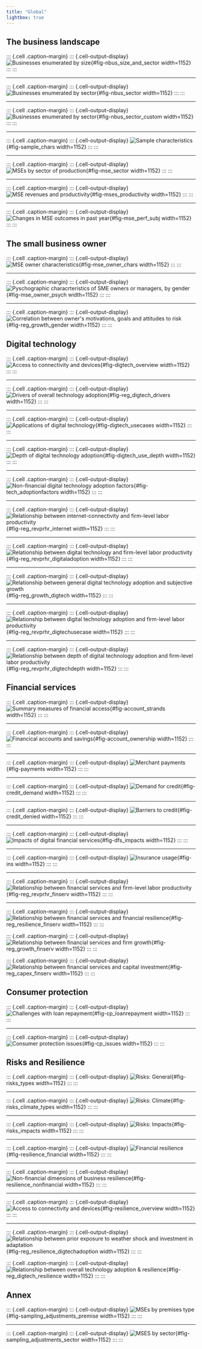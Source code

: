 ```yaml
---
title: "Global"
lightbox: true
---
```







## The business landscape


::: {.cell .caption-margin}
::: {.cell-output-display}
![Businesses enumerated by size](cfi_map2_global_files/figure-html/fig-nbus_size_and_sector-1.png){#fig-nbus_size_and_sector width=1152}
:::
:::


------------------------------------------------------------------------


::: {.cell .caption-margin}
::: {.cell-output-display}
![Businesses enumerated by sector](cfi_map2_global_files/figure-html/fig-nbus_sector-1.png){#fig-nbus_sector width=1152}
:::
:::



------------------------------------------------------------------------


::: {.cell .caption-margin}
::: {.cell-output-display}
![Businesses enumerated by sector](cfi_map2_global_files/figure-html/fig-nbus_sector_custom-1.png){#fig-nbus_sector_custom width=1152}
:::
:::


------------------------------------------------------------------------


::: {.cell .caption-margin}
::: {.cell-output-display}
![Sample characteristics](cfi_map2_global_files/figure-html/fig-sample_chars-1.png){#fig-sample_chars width=1152}
:::
:::


------------------------------------------------------------------------


::: {.cell .caption-margin}
::: {.cell-output-display}
![MSEs by sector of production](cfi_map2_global_files/figure-html/fig-mse_sector-1.png){#fig-mse_sector width=1152}
:::
:::


---


::: {.cell .caption-margin}
::: {.cell-output-display}
![MSE revenues and productivity](cfi_map2_global_files/figure-html/fig-mses_productivity-1.png){#fig-mses_productivity width=1152}
:::
:::


---


::: {.cell .caption-margin}
::: {.cell-output-display}
![Changes in MSE outcomes in past year](cfi_map2_global_files/figure-html/fig-mse_perf_subj-1.png){#fig-mse_perf_subj width=1152}
:::
:::


## The small business owner


::: {.cell .caption-margin}
::: {.cell-output-display}
![MSE owner characteristics](cfi_map2_global_files/figure-html/fig-mse_owner_chars-1.png){#fig-mse_owner_chars width=1152}
:::
:::


------------------------------------------------------------------------


::: {.cell .caption-margin}
::: {.cell-output-display}
![Pyschographic characrteristics of SME owners or managers, by gender](cfi_map2_global_files/figure-html/fig-mse_owner_psych-1.png){#fig-mse_owner_psych width=1152}
:::
:::


------------------------------------------------------------------------


::: {.cell .caption-margin}
::: {.cell-output-display}
![Correlation between owner's motivations, goals and attitudes to risk](cfi_map2_global_files/figure-html/fig-reg_growth_gender-1.png){#fig-reg_growth_gender width=1152}
:::
:::


## Digital technology


::: {.cell .caption-margin}
::: {.cell-output-display}
![Access to connectivity and devices](cfi_map2_global_files/figure-html/fig-digtech_overview-1.png){#fig-digtech_overview width=1152}
:::
:::


------------------------------------------------------------------------


::: {.cell .caption-margin}
::: {.cell-output-display}
![Drivers of overall technology adoption](cfi_map2_global_files/figure-html/fig-reg_digtech_drivers-1.png){#fig-reg_digtech_drivers width=1152}
:::
:::


------------------------------------------------------------------------


::: {.cell .caption-margin}
::: {.cell-output-display}
![Applications of digital technology](cfi_map2_global_files/figure-html/fig-digtech_usecases-1.png){#fig-digtech_usecases width=1152}
:::
:::


------------------------------------------------------------------------


::: {.cell .caption-margin}
::: {.cell-output-display}
![Depth of digital technology adoption](cfi_map2_global_files/figure-html/fig-digtech_use_depth-1.png){#fig-digtech_use_depth width=1152}
:::
:::


------------------------------------------------------------------------


::: {.cell .caption-margin}
::: {.cell-output-display}
![Non-financial digital technology adoption factors](cfi_map2_global_files/figure-html/fig-tech_adoptionfactors-1.png){#fig-tech_adoptionfactors width=1152}
:::
:::


------------------------------------------------------------------------


::: {.cell .caption-margin}
::: {.cell-output-display}
![Relationship between internet-connectivity and firm-level labor productivity](cfi_map2_global_files/figure-html/fig-reg_revprhr_internet-1.png){#fig-reg_revprhr_internet width=1152}
:::
:::


------------------------------------------------------------------------


::: {.cell .caption-margin}
::: {.cell-output-display}
![Relationship between digital technology and firm-level labor productivity](cfi_map2_global_files/figure-html/fig-reg_revprhr_digitaladoption-1.png){#fig-reg_revprhr_digitaladoption width=1152}
:::
:::


------------------------------------------------------------------------


::: {.cell .caption-margin}
::: {.cell-output-display}
![Relationship between general digital technology adoption and subjective growth](cfi_map2_global_files/figure-html/fig-reg_growth_digtech-1.png){#fig-reg_growth_digtech width=1152}
:::
:::


------------------------------------------------------------------------


::: {.cell .caption-margin}
::: {.cell-output-display}
![Relationship between digital technology adoption and firm-level labor productivity](cfi_map2_global_files/figure-html/fig-reg_revprhr_digtechusecase-1.png){#fig-reg_revprhr_digtechusecase width=1152}
:::
:::


------------------------------------------------------------------------


::: {.cell .caption-margin}
::: {.cell-output-display}
![Relationship between depth of digital technology adoption and firm-level labor productivity](cfi_map2_global_files/figure-html/fig-reg_revprhr_digtechdepth-1.png){#fig-reg_revprhr_digtechdepth width=1152}
:::
:::


## Financial services



::: {.cell .caption-margin}
::: {.cell-output-display}
![Summary measures of financial access](cfi_map2_global_files/figure-html/fig-account_strands-1.png){#fig-account_strands width=1152}
:::
:::


---


::: {.cell .caption-margin}
::: {.cell-output-display}
![Financical accounts and savings](cfi_map2_global_files/figure-html/fig-account_ownership-1.png){#fig-account_ownership width=1152}
:::
:::



------------------------------------------------------------------------


::: {.cell .caption-margin}
::: {.cell-output-display}
![Merchant payments](cfi_map2_global_files/figure-html/fig-payments-1.png){#fig-payments width=1152}
:::
:::


------------------------------------------------------------------------


::: {.cell .caption-margin}
::: {.cell-output-display}
![Demand for credit](cfi_map2_global_files/figure-html/fig-credit_demand-1.png){#fig-credit_demand width=1152}
:::
:::


------------------------------------------------------------------------


::: {.cell .caption-margin}
::: {.cell-output-display}
![Barriers to credit](cfi_map2_global_files/figure-html/fig-credit_denied-1.png){#fig-credit_denied width=1152}
:::
:::


------------------------------------------------------------------------


::: {.cell .caption-margin}
::: {.cell-output-display}
![Impacts of digital financial services](cfi_map2_global_files/figure-html/fig-dfs_impacts-1.png){#fig-dfs_impacts width=1152}
:::
:::


------------------------------------------------------------------------


::: {.cell .caption-margin}
::: {.cell-output-display}
![Insurance usage](cfi_map2_global_files/figure-html/fig-ins-1.png){#fig-ins width=1152}
:::
:::


------------------------------------------------------------------------


::: {.cell .caption-margin}
::: {.cell-output-display}
![Relationship between financial services and firm-level labor productivity](cfi_map2_global_files/figure-html/fig-reg_revprhr_finserv-1.png){#fig-reg_revprhr_finserv width=1152}
:::
:::


------------------------------------------------------------------------


::: {.cell .caption-margin}
::: {.cell-output-display}
![Relationship between financial services and financial resilience](cfi_map2_global_files/figure-html/fig-reg_resilience_finserv-1.png){#fig-reg_resilience_finserv width=1152}
:::
:::

::: {.cell .caption-margin}
::: {.cell-output-display}
![Relationship between financial services and firm growth](cfi_map2_global_files/figure-html/fig-reg_growth_finserv-1.png){#fig-reg_growth_finserv width=1152}
:::
:::

::: {.cell .caption-margin}
::: {.cell-output-display}
![Relationship between financial services and capital investment](cfi_map2_global_files/figure-html/fig-reg_capex_finserv-1.png){#fig-reg_capex_finserv width=1152}
:::
:::


## Consumer protection


::: {.cell .caption-margin}
::: {.cell-output-display}
![Challenges with loan repayment](cfi_map2_global_files/figure-html/fig-cp_loanrepayment-1.png){#fig-cp_loanrepayment width=1152}
:::
:::


------------------------------------------------------------------------


::: {.cell .caption-margin}
::: {.cell-output-display}
![Consumer protection issues](cfi_map2_global_files/figure-html/fig-cp_issues-1.png){#fig-cp_issues width=1152}
:::
:::


## Risks and Resilience


::: {.cell .caption-margin}
::: {.cell-output-display}
![Risks: General](cfi_map2_global_files/figure-html/fig-risks_types-1.png){#fig-risks_types width=1152}
:::
:::


------------------------------------------------------------------------


::: {.cell .caption-margin}
::: {.cell-output-display}
![Risks: Climate](cfi_map2_global_files/figure-html/fig-risks_climate_types-1.png){#fig-risks_climate_types width=1152}
:::
:::


------------------------------------------------------------------------


::: {.cell .caption-margin}
::: {.cell-output-display}
![Risks: Impacts](cfi_map2_global_files/figure-html/fig-risks_impacts-1.png){#fig-risks_impacts width=1152}
:::
:::


------------------------------------------------------------------------


::: {.cell .caption-margin}
::: {.cell-output-display}
![Financial resilience](cfi_map2_global_files/figure-html/fig-resilience_financial-1.png){#fig-resilience_financial width=1152}
:::
:::


------------------------------------------------------------------------


::: {.cell .caption-margin}
::: {.cell-output-display}
![Non-financial dimensions of business resilience](cfi_map2_global_files/figure-html/fig-resilience_nonfinancial-1.png){#fig-resilience_nonfinancial width=1152}
:::
:::


------------------------------------------------------------------------


::: {.cell .caption-margin}
::: {.cell-output-display}
![Access to connectivity and devices](cfi_map2_global_files/figure-html/fig-resilience_overview-1.png){#fig-resilience_overview width=1152}
:::
:::


------------------------------------------------------------------------


::: {.cell .caption-margin}
::: {.cell-output-display}
![Relationship between prior exposure to weather shock and investment in adaptation](cfi_map2_global_files/figure-html/fig-reg_resilience_digtechadoption-1.png){#fig-reg_resilience_digtechadoption width=1152}
:::
:::

::: {.cell .caption-margin}
::: {.cell-output-display}
![Relationship between overall technology adoption & resilience](cfi_map2_global_files/figure-html/fig-reg_digtech_resilience-1.png){#fig-reg_digtech_resilience width=1152}
:::
:::



## Annex



::: {.cell .caption-margin}
::: {.cell-output-display}
![MSEs by premises type](cfi_map2_global_files/figure-html/fig-sampling_adjustments_premise-1.png){#fig-sampling_adjustments_premise width=1152}
:::
:::


---


::: {.cell .caption-margin}
::: {.cell-output-display}
![MSES by sector](cfi_map2_global_files/figure-html/fig-sampling_adjustments_sector-1.png){#fig-sampling_adjustments_sector width=1152}
:::
:::
